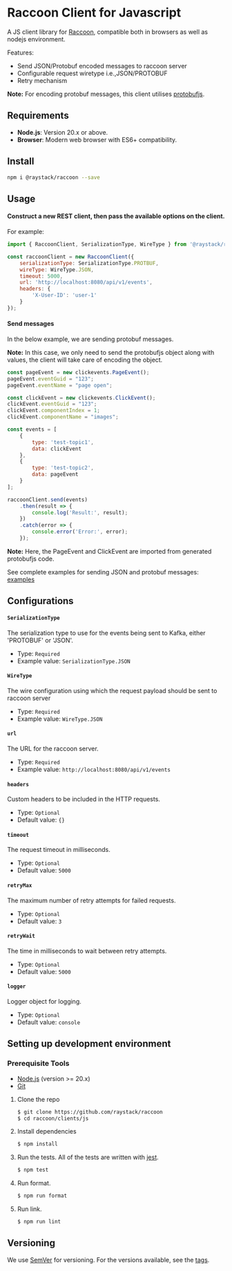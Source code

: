 # Raccoon Client for Javascript

A JS client library for [Raccoon](https://github.com/raystack/raccoon), compatible both in browsers as well as nodejs environment.

Features:
* Send JSON/Protobuf encoded messages to raccoon server
* Configurable request wiretype i.e.,JSON/PROTOBUF
* Retry mechanism

**Note:** For encoding protobuf messages, this client utilises [protobufjs](https://github.com/protobufjs/protobuf.js).

## Requirements

- **Node.js**: Version 20.x or above.
- **Browser**: Modern web browser with ES6+ compatibility.

## Install

```bash
npm i @raystack/raccoon --save
```

## Usage

#### Construct a new REST client, then pass the available options on the client.

For example:

```javascript
import { RaccoonClient, SerializationType, WireType } from '@raystack/raccoon';
```

```javascript
const raccoonClient = new RaccoonClient({
    serializationType: SerializationType.PROTBUF,
    wireType: WireType.JSON,
    timeout: 5000,
    url: 'http://localhost:8080/api/v1/events',
    headers: {
        'X-User-ID': 'user-1'
    }
});
```

#### Send messages

In the below example, we are sending protobuf messages. 

**Note:** In this case, we only need to send the protobufjs object along with values, the client will take care of encoding the object.

```javascript
const pageEvent = new clickevents.PageEvent();
pageEvent.eventGuid = "123";
pageEvent.eventName = "page open";

const clickEvent = new clickevents.ClickEvent();
clickEvent.eventGuid = "123";
clickEvent.componentIndex = 1;
clickEvent.componentName = "images";

const events = [
    {
        type: 'test-topic1',
        data: clickEvent
    },
    {
        type: 'test-topic2',
        data: pageEvent
    }
];

raccoonClient.send(events)
    .then(result => {
        console.log('Result:', result);
    })
    .catch(error => {
        console.error('Error:', error);
    });
```

**Note:** Here, the PageEvent and ClickEvent are imported from generated protobufjs code.

See complete examples for sending JSON and protobuf messages: [examples](examples)

## Configurations

#### `SerializationType`

The serialization type to use for the events being sent to Kafka, either 'PROTOBUF' or 'JSON'.

- Type: `Required`
- Example value: `SerializationType.JSON`

#### `WireType`

The wire configuration using which the request payload should be sent to raccoon server

- Type: `Required`
- Example value: `WireType.JSON`

#### `url`

The URL for the raccoon server.

- Type: `Required`
- Example value: `http://localhost:8080/api/v1/events`

#### `headers`

Custom headers to be included in the HTTP requests.

- Type: `Optional`
- Default value: `{}`

#### `timeout`

The request timeout in milliseconds.

- Type: `Optional`
- Default value: `5000`

#### `retryMax`

The maximum number of retry attempts for failed requests.

- Type: `Optional`
- Default value: `3`

#### `retryWait`

The time in milliseconds to wait between retry attempts.

- Type: `Optional`
- Default value: `5000`

#### `logger`

Logger object for logging.

- Type: `Optional`
- Default value: `console`

## Setting up development environment

### Prerequisite Tools

- [Node.js](https://nodejs.org/) (version >= 20.x)
- [Git](https://git-scm.com/)

1. Clone the repo

   ```sh
   $ git clone https://github.com/raystack/raccoon
   $ cd raccoon/clients/js
   ```

2. Install dependencies

   ```sh
   $ npm install
   ```

3. Run the tests. All of the tests are written with [jest](https://jestjs.io/).

   ```sh
   $ npm test
   ```
4. Run format.

   ```sh
   $ npm run format
   ```
4. Run link.

   ```sh
   $ npm run lint
   ```

## Versioning

We use [SemVer](http://semver.org/) for versioning. For the versions available, see the [tags](https://github.com/raystack/raccoon/tags).
